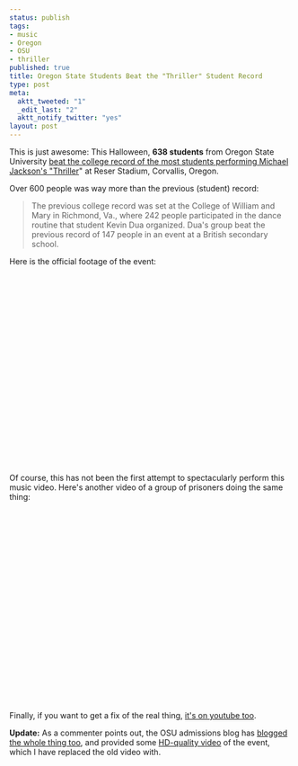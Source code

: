 ```yaml
--- 
status: publish
tags: 
- music
- Oregon
- OSU
- thriller
published: true
title: Oregon State Students Beat the "Thriller" Student Record
type: post
meta: 
  aktt_tweeted: "1"
  _edit_last: "2"
  aktt_notify_twitter: "yes"
layout: post
---
```

This is just awesome: This Halloween, <strong>638 students</strong> from Oregon State University <a href="http://media.barometer.orst.edu/media/storage/paper854/news/2009/11/02/News/thriller.College.Record.Broken.By.Osu.Community-3819718.shtml">beat the college record of the most students performing Michael Jackson's "Thriller</a>" at Reser Stadium, Corvallis, Oregon.

Over 600 people was way more than the previous (student) record:

<blockquote>The previous college record was set at the College of William and Mary in Richmond, Va., where 242 people participated in the dance routine that student Kevin Dua organized. Dua's group beat the previous record of 147 people in an event at a British secondary school.</blockquote>

Here is the official footage of the event:

<object width="560" height="340"><param name="movie" value="http://www.youtube.com/v/zA1Y-ts6FiI&hl=en&fs=1&rel=0"></param><param name="allowFullScreen" value="true"></param><param name="allowscriptaccess" value="always"></param><embed src="http://www.youtube.com/v/zA1Y-ts6FiI&hl=en&fs=1&rel=0" type="application/x-shockwave-flash" allowscriptaccess="always" allowfullscreen="true" width="560" height="340"></embed></object>

Of course, this has not been the first attempt to spectacularly perform this music video. Here's another video of a group of prisoners doing the same thing:

<object width="425" height="344"><param name="movie" value="http://www.youtube.com/v/bTFBy_71U1s&hl=en&fs=1&rel=0"></param><param name="allowFullScreen" value="true"></param><param name="allowscriptaccess" value="always"></param><embed src="http://www.youtube.com/v/bTFBy_71U1s&hl=en&fs=1&rel=0" type="application/x-shockwave-flash" allowscriptaccess="always" allowfullscreen="true" width="425" height="344"></embed></object>

Finally, if you want to get a fix of the real thing, <a href="http://www.youtube.com/watch?v=xCxI_Y7h4Q4">it's on youtube too</a>.

<strong>Update:</strong> As a commenter points out, the OSU admissions blog has <a href="http://oregonstate.edu/admissions/blog/2009/11/03/this-is-it-oregon-state-university-community-shatters-thriller-record/">blogged the whole thing too</a>, and provided some <a href="http://www.youtube.com/watch?v=zA1Y-ts6FiI&feature=player_embedded">HD-quality video</a> of the event, which I have replaced the old video with.
